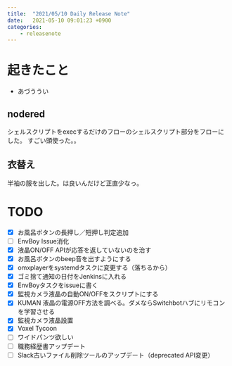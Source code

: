 ```yaml
---
title:  "2021/05/10 Daily Release Note"
date:   2021-05-10 09:01:23 +0900
categories:
	- releasenote
---
```

# 起きたこと

* あづううい

## nodered

シェルスクリプトをexecするだけのフローのシェルスクリプト部分をフローにした。
すごい頭使った。。

## 衣替え

半袖の服を出した。は良いんだけど正直少なっ。

# TODO 

- [x] お風呂ボタンの長押し／短押し判定追加
- [ ] EnvBoy Issue消化
- [x] 液晶ON/OFF APIが応答を返していないのを治す
- [x] お風呂ボタンのbeep音を出すようにする
- [x] omxplayerをsystemdタスクに変更する（落ちるから）
- [x] ゴミ捨て通知の日付をJenkinsに入れる
- [x] EnvBoyタスクをissueに書く
- [x] 監視カメラ液晶の自動ON/OFFをスクリプトにする
- [x] KUMAN 液晶の電源OFF方法を調べる。ダメならSwitchbotハブにリモコンを学習させる
- [x] 監視カメラ液晶設置
- [x] Voxel Tycoon
- [ ] ワイドパンツ欲しい
- [ ] 職務経歴書アップデート
- [ ] Slack古いファイル削除ツールのアップデート（deprecated API変更）